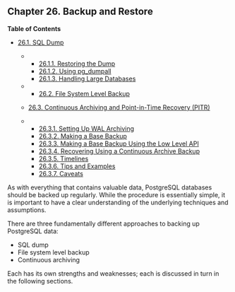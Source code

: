 ## Chapter 26. Backup and Restore

**Table of Contents**

* [26.1. SQL Dump](backup-dump)

  * *   [26.1.1. Restoring the Dump](backup-dump#BACKUP-DUMP-RESTORE)
    * [26.1.2. Using pg\_dumpall](backup-dump#BACKUP-DUMP-ALL)
    * [26.1.3. Handling Large Databases](backup-dump#BACKUP-DUMP-LARGE)

  * *   [26.2. File System Level Backup](backup-file)
  * [26.3. Continuous Archiving and Point-in-Time Recovery (PITR)](continuous-archiving)

    

  * *   [26.3.1. Setting Up WAL Archiving](continuous-archiving#BACKUP-ARCHIVING-WAL)
    * [26.3.2. Making a Base Backup](continuous-archiving#BACKUP-BASE-BACKUP)
    * [26.3.3. Making a Base Backup Using the Low Level API](continuous-archiving#BACKUP-LOWLEVEL-BASE-BACKUP)
    * [26.3.4. Recovering Using a Continuous Archive Backup](continuous-archiving#BACKUP-PITR-RECOVERY)
    * [26.3.5. Timelines](continuous-archiving#BACKUP-TIMELINES)
    * [26.3.6. Tips and Examples](continuous-archiving#BACKUP-TIPS)
    * [26.3.7. Caveats](continuous-archiving#CONTINUOUS-ARCHIVING-CAVEATS)

As with everything that contains valuable data, PostgreSQL databases should be backed up regularly. While the procedure is essentially simple, it is important to have a clear understanding of the underlying techniques and assumptions.

There are three fundamentally different approaches to backing up PostgreSQL data:

* SQL dump
* File system level backup
* Continuous archiving

Each has its own strengths and weaknesses; each is discussed in turn in the following sections.